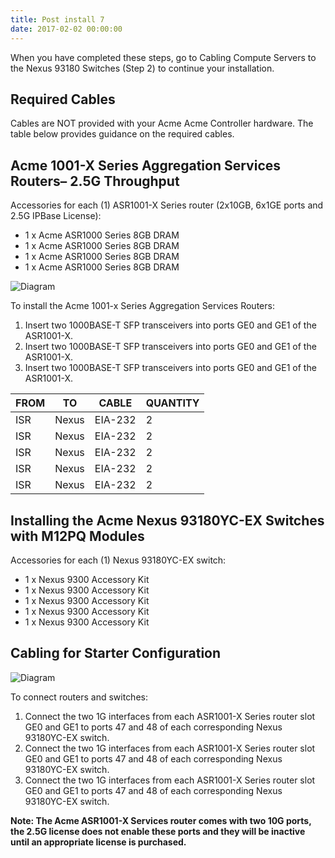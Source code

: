 ```yaml
---
title: Post install 7
date: 2017-02-02 00:00:00
---
```


When you have completed these steps, go to Cabling Compute Servers to the Nexus 93180 Switches (Step 2) to continue your installation.

## Required Cables

Cables are NOT provided with your Acme Acme Controller hardware. The table below provides guidance on the
required cables.

## Acme 1001-X Series Aggregation Services Routers– 2.5G Throughput

Accessories for each (1) ASR1001-X Series router (2x10GB, 6x1GE ports and 2.5G IPBase License):

- 1 x Acme ASR1000 Series 8GB DRAM
- 1 x Acme ASR1000 Series 8GB DRAM
- 1 x Acme ASR1000 Series 8GB DRAM
- 1 x Acme ASR1000 Series 8GB DRAM

![Diagram](/images/diagram.png)

To install the Acme 1001-x Series Aggregation Services Routers:

1. Insert two 1000BASE-T SFP transceivers into ports GE0 and GE1 of the ASR1001-X.
2. Insert two 1000BASE-T SFP transceivers into ports GE0 and GE1 of the ASR1001-X.
3. Insert two 1000BASE-T SFP transceivers into ports GE0 and GE1 of the ASR1001-X.

| FROM | TO    | CABLE   | QUANTITY |
|------|-------|---------|----------|
| ISR  | Nexus | EIA-232 | 2        |
| ISR  | Nexus | EIA-232 | 2        |
| ISR  | Nexus | EIA-232 | 2        |
| ISR  | Nexus | EIA-232 | 2        |
| ISR  | Nexus | EIA-232 | 2        |

## Installing the Acme Nexus   93180YC-EX Switches with M12PQ Modules

Accessories for each (1) Nexus 93180YC-EX switch:

- 1 x Nexus 9300 Accessory Kit
- 1 x Nexus 9300 Accessory Kit
- 1 x Nexus 9300 Accessory Kit
- 1 x Nexus 9300 Accessory Kit
- 1 x Nexus 9300 Accessory Kit

## Cabling for Starter Configuration

![Diagram](/images/diagram.png)

To connect routers and switches:

1. Connect the two 1G interfaces from each ASR1001-X Series router slot GE0 and GE1 to ports 47 and 48 of each corresponding Nexus 93180YC-EX switch.
2. Connect the two 1G interfaces from each ASR1001-X Series router slot GE0 and GE1 to ports 47 and 48 of each corresponding Nexus 93180YC-EX switch.
3. Connect the two 1G interfaces from each ASR1001-X Series router slot GE0 and GE1 to ports 47 and 48 of each corresponding Nexus 93180YC-EX switch.

**Note: The Acme ASR1001-X Services router comes with two 10G ports, the 2.5G license does not enable these ports and they will be inactive until an appropriate license is purchased.**